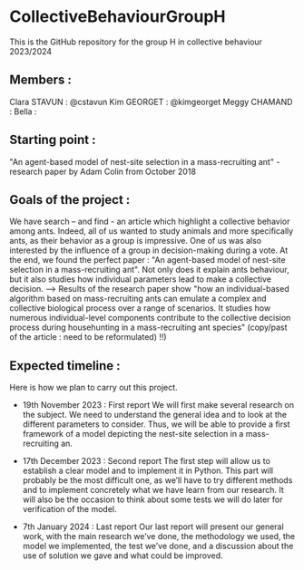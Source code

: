 # CollectiveBehaviourGroupH
This is the GitHub repository for the group H in collective behaviour 2023/2024

## Members : 
Clara STAVUN : @cstavun
Kim GEORGET : @kimgeorget
Meggy CHAMAND : 
Bella : 

## Starting point :
"An agent-based model of nest-site selection in a mass-recruiting ant" - research paper by Adam Colin from October 2018

## Goals of the project : 
We have search – and find - an article which highlight a collective behavior among ants.
Indeed, all of us wanted to study animals and more specifically ants, as their behavior as a group is impressive. One of us was also interested by the influence of a group in decision-making during a vote. At the end, we found the perfect paper : "An agent-based model of nest-site selection in a mass-recruiting ant". Not only does it explain ants behaviour, but it also studies how individual parameters lead to make a collective decision. --> Results of the research paper show "how an individual-based algorithm based on mass-recruiting ants can emulate a complex and collective biological process over a range of scenarios. It studies how numerous individual-level components contribute to the collective decision process during househunting in a mass-recruiting ant species"  (copy/past of the article : need to be reformulated) !!)


## Expected timeline :

Here is how we plan to carry out this project.

* 19th November 2023 : First report
We will first make several research on the subject. We need to understand the general idea and to look at the different parameters to consider. Thus, we will be able to provide a first framework of a model depicting the nest-site selection in a mass-recruiting an.

* 17th December 2023 : Second report
The first step will allow us to establish a clear model and to implement it in Python. This part will probably be the most difficult one, as we’ll have to try different methods and to implement concretely what we have learn from our research. It will also be the occasion to think about some tests we will do later for verification of the model. 

* 7th January 2024 : Last report
Our last report will present our general work, with the main research we’ve done, the methodology we used, the model we implemented, the test we’ve done, and a discussion about the use of solution we gave and what could be improved.

